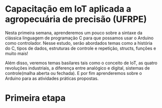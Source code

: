 # Capacitação em IoT aplicada a agropecuária de precisão (UFRPE)

Nesta primeira semana, aprenderemos um pouco sobre a sintaxe da clássica linguagem de programação C para que possamos usar o Arduino como controlador. Nesse estudo, serão abordados temas como a história do C, tipos de dados, estruturas de controle e repetição, structs, funções e muito mais!

Além disso, veremos temas basilares tais como o conceito de IoT, as quatro revoluções industriais, a diferença entre analógico e digital, sistemas de controle(malha aberta ou fechada). E por fim aprenderemos sobre o Arduino para as atividades práticas propostas.

# Primeira etapa 

